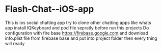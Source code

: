 # Flash-Chat--iOS-app
This is ios social chatting app try to clone other chatting apps like whats app
 install  IQKeyboard and pod file sepratly before run this projects
 Do configuration with fire base  https://firebase.google.com  and download info.plist file from firebase base and put into project folder
 then every thing will ready
